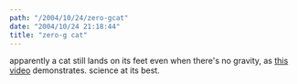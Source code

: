 ```yaml
---
path: "/2004/10/24/zero-gcat" 
date: "2004/10/24 21:18:44" 
title: "zero-g cat" 
---
```

<p>apparently a cat still lands on its feet even when there's no gravity, as <a href="http://www.usafa.af.mil/dfp/cockpit-phys/mov/cat.mov">this video</a> demonstrates. science at its best.</p>